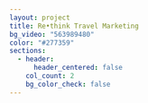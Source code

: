```yaml
---
layout: project
title: Re•think Travel Marketing
bg_video: "563989480"
color: "#277359"
sections:
  - header:
      header_centered: false
    col_count: 2
    bg_color_check: false
---
```

